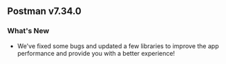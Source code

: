 ## Postman v7.34.0

### What's New

- We've fixed some bugs and updated a few libraries to improve the app performance and provide you with a better experience! 
